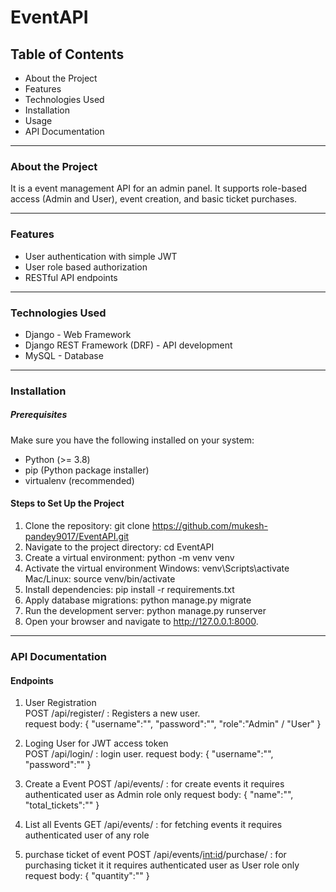 # EventAPI
## Table of Contents
- About the Project
- Features
- Technologies Used
- Installation
- Usage
- API Documentation

----------------------------------------------------------------------------

### About the Project
It is  a event management API for an admin panel. It supports role-based
access (Admin and User), event creation, and basic ticket purchases.

----------------------------------------------------------------------------

### Features
- User authentication with simple JWT
- User role based authorization
- RESTful API endpoints

----------------------------------------------------------------------------

### Technologies Used
- Django - Web Framework
- Django REST Framework (DRF) - API development
- MySQL - Database

----------------------------------------------------------------------------

### Installation
##### Prerequisites
Make sure you have the following installed on your system:
- Python (>= 3.8)
- pip (Python package installer)
- virtualenv (recommended)
#### Steps to Set Up the Project
1. Clone the repository:  git clone https://github.com/mukesh-pandey9017/EventAPI.git
2. Navigate to the project directory:  cd EventAPI
3. Create a virtual environment:  python -m venv venv
4. Activate the virtual environment
Windows:  venv\Scripts\activate
Mac/Linux:  source venv/bin/activate
5. Install dependencies:    pip install -r requirements.txt
6. Apply database migrations:    python manage.py migrate
7. Run the development server:    python manage.py runserver
8. Open your browser and navigate to http://127.0.0.1:8000.

----------------------------------------------------------------------------

### API Documentation
#### Endpoints
1. User Registration   
POST /api/register/    : Registers a new user.   
request body:
{
  "username":"",
  "password":"",
  "role":"Admin" / "User"
}

2. Loging User for JWT access token    
POST /api/login/   : login user.
request body:
{
  "username":"",
  "password":""
}

3. Create a Event
POST /api/events/  :  for create events it requires authenticated user as Admin role only
request body:
{
  "name":"",
  "total_tickets":""
}

5. List all Events
GET /api/events/  : for fetching events it requires authenticated user of any role

6. purchase ticket of event
POST /api/events/<int:id>/purchase/  : for purchasing ticket it it requires authenticated user as User role only
request body:
{
  "quantity":""
}

